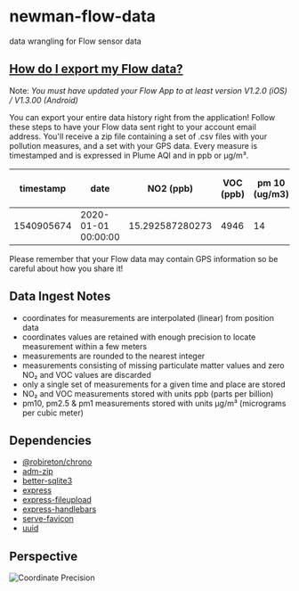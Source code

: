 # newman-flow-data
data wrangling for Flow sensor data

## [How do I export my Flow data?](https://plumelabs.zendesk.com/hc/en-us/articles/360025094573-How-do-I-export-my-Flow-data-)

Note: *You must have updated your Flow App to at least version V1.2.0 (iOS) / V1.3.00 (Android)*

You can export your entire data history right from the application! Follow these steps to have your Flow data sent right to your account email address. You'll receive a zip file containing a set of .csv files with your pollution measures, and a set with your GPS data. Every measure is timestamped and is expressed in Plume AQI and in ppb or µg/m³.

| timestamp | date | NO2 (ppb) | VOC (ppb) | pm 10 (ug/m3) | pm25 (ug/m3) | NO2 (Plume AQI) | VOC (Plume AQI) | pm 10 (Plume AQI) | pm 25 (Plume AQI) |
| --- | --- | --- | --- | --- | --- | --- | --- | --- | --- |
| 1540905674 | 2020-01-01 00:00:00 | 15.292587280273 | 4946 | 14 | 7 | 14 | 147 | 14 | 14 |

Please remember that your Flow data may contain GPS information so be careful about how you share it!

## Data Ingest Notes

* coordinates for measurements are interpolated (linear) from position data
* coordinates values are retained with enough precision to locate measurement within a few meters
* measurements are rounded to the nearest integer
* measurements consisting of missing particulate matter values and zero NO₂ and VOC values are discarded
* only a single set of measurements for a given time and place are stored
* NO₂ and VOC measurements stored with units ppb (parts per billion)
* pm10, pm2.5 & pm1 measurements stored with units μg/m³ (micrograms per cubic meter)

## Dependencies

* [@robireton/chrono](https://www.npmjs.com/package/@robireton/chrono)
* [adm-zip](https://www.npmjs.com/package/adm-zip)
* [better-sqlite3](https://www.npmjs.com/package/better-sqlite3)
* [express](http://expressjs.com/)
* [express-fileupload](https://www.npmjs.com/package/express-fileupload)
* [express-handlebars](https://www.npmjs.com/package/express-handlebars)
* [serve-favicon](https://www.npmjs.com/package/serve-favicon)
* [uuid](https://www.npmjs.com/package/uuid)

## Perspective

![Coordinate Precision](https://imgs.xkcd.com/comics/coordinate_precision.png "Coordinate Precision")
